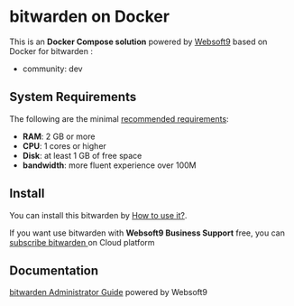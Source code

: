 # bitwarden  on Docker  

This is an **Docker Compose solution** powered by [Websoft9](https://www.websoft9.com) based on Docker for bitwarden :


 - community:  dev


## System Requirements

The following are the minimal [recommended requirements](https://bitwarden.com/help/install-on-premise-linux/#system-specifications):

* **RAM**: 2 GB or more
* **CPU**: 1 cores or higher
* **Disk**: at least 1 GB of free space
* **bandwidth**: more fluent experience over 100M  

## Install

You can install this bitwarden  by [How to use it?](https://github.com/Websoft9/docker-library#how-to-use-it).   

If you want use bitwarden  with **Websoft9 Business Support** free, you can [subscribe bitwarden ](https://www.websoft9.com/apps) on Cloud platform

## Documentation

[bitwarden  Administrator Guide](https://support.websoft9.com/docs/Bitwarden ) powered by Websoft9